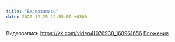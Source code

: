 ```yaml
---
title: "Видеозапись"
date: 2020-12-25 22:55:00 +0300
---
```


Видеозапись
<a class="vk-attach" href="https://vk.com/video41076938_168961656">https://vk.com/video41076938_168961656</a>
<a class="vk-attach" href="https://vk.com/video41076938_168961656">Вложение</a>
